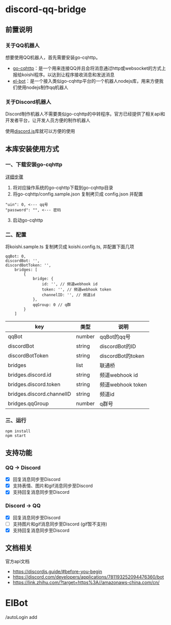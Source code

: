 # discord-qq-bridge

## 前置说明
### 关于QQ机器人
想要使用QQ机器人，首先需要安装go-cqhttp。
- [go-cqhttp](https://github.com/Mrs4s/go-cqhttp)：是一个用来连接QQ并且会将消息通过http或websocket的方式上报给koishi程序。以达到让程序接收消息和发送消息
- [el-bot](https://www.npmjs.com/package/koishi)：是一个接入类似go-cqhttp平台的一个机器人nodejs库，用来方便我们使用nodejs制作qq机器人

### 关于Discord机器人
Discord制作机器人不需要类似go-cqhttp的中转程序。官方已经提供了相关api和开发者平台，让开发人员方便的制作机器人

使用[discord.js](https://www.npmjs.com/package/discord.js)库就可以方便的使用

## 本库安装使用方式
### 一、下载安装go-cqhttp
[详细步骤](https://github.com/Mrs4s/go-cqhttp/blob/master/docs/quick_start.md)

1. 将对应操作系统的go-cqhttp下载到go-cqhttp目录
2. 将go-cqhttp/config.sample.json 复制拷贝成 config.json 并配置
```shell script
"uin": 0, <--- qq号
"password": "", <--- 密码
```
3. 启动go-cqhttp

### 二、配置
将koishi.sample.ts 复制拷贝成 koishi.config.ts, 并配置下面几项
```shell script
qqBot: 0,
discordBot: '',
discordBotToken: '',
    bridges: [
        {
            bridge: {
                id: '', // 频道webhook id
                token: '', // 频道webhook token
                channelID: '', // 频道id
            },
            qqGroup: 0 // q群
        }
    ]
```
| key | 类型 | 说明 |
| --- | --- | --- |
| qqBot | number | qqBot的qq号 |
| discordBot | string | discordBot的ID |
| discordBotToken | string | discordBot的token |
| bridges | list | 联通桥 |
| bridges.discord.id | string | 频道webhook id |
| bridges.discord.token | string | 频道webhook token |
| bridges.discord.channelID | string | 频道id |
| bridges.qqGroup | number | q群号 |

### 三、运行
```shell script
npm install
npm start
```

## 支持功能
### QQ -> Discord
- [x] 回复消息同步至Discord
- [x] 支持表情、图片和gif消息同步至Discord
- [x] 支持回复消息同步至Discord

### Discord -> QQ
- [x] 回复消息同步至Discord
- [ ] 支持图片和gif消息同步至Discord (gif暂不支持)
- [x] 支持回复消息同步至Discord

## 文档相关
官方api文档
- https://discordjs.guide/#before-you-begin
- https://discord.com/developers/applications/781193252094476360/bot
- https://link.zhihu.com/?target=https%3A//amazonaws-china.com/cn/


# ElBot
/autoLogin add <qqNumber> <password> 
